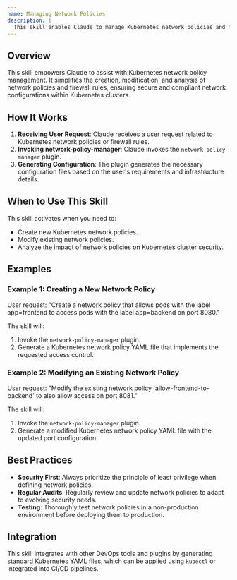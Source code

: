 ```yaml
---
name: Managing Network Policies
description: |
  This skill enables Claude to manage Kubernetes network policies and firewall rules. It allows Claude to generate configurations and setup code based on specific requirements and infrastructure. Use this skill when the user requests to create, modify, or analyze network policies for Kubernetes, or when the user mentions "network-policy", "firewall rules", or "Kubernetes security". This skill is useful for implementing best practices and production-ready configurations for network security in a Kubernetes environment.
---
```


## Overview

This skill empowers Claude to assist with Kubernetes network policy management. It simplifies the creation, modification, and analysis of network policies and firewall rules, ensuring secure and compliant network configurations within Kubernetes clusters.

## How It Works

1. **Receiving User Request**: Claude receives a user request related to Kubernetes network policies or firewall rules.
2. **Invoking network-policy-manager**: Claude invokes the `network-policy-manager` plugin.
3. **Generating Configuration**: The plugin generates the necessary configuration files based on the user's requirements and infrastructure details.

## When to Use This Skill

This skill activates when you need to:
- Create new Kubernetes network policies.
- Modify existing network policies.
- Analyze the impact of network policies on Kubernetes cluster security.

## Examples

### Example 1: Creating a New Network Policy

User request: "Create a network policy that allows pods with the label app=frontend to access pods with the label app=backend on port 8080."

The skill will:
1. Invoke the `network-policy-manager` plugin.
2. Generate a Kubernetes network policy YAML file that implements the requested access control.

### Example 2: Modifying an Existing Network Policy

User request: "Modify the existing network policy 'allow-frontend-to-backend' to also allow access on port 8081."

The skill will:
1. Invoke the `network-policy-manager` plugin.
2. Generate a modified Kubernetes network policy YAML file with the updated port configuration.

## Best Practices

- **Security First**: Always prioritize the principle of least privilege when defining network policies.
- **Regular Audits**: Regularly review and update network policies to adapt to evolving security needs.
- **Testing**: Thoroughly test network policies in a non-production environment before deploying them to production.

## Integration

This skill integrates with other DevOps tools and plugins by generating standard Kubernetes YAML files, which can be applied using `kubectl` or integrated into CI/CD pipelines.